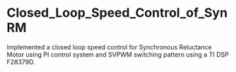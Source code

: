 # Closed_Loop_Speed_Control_of_SynRM
Implemented a closed loop speed control for Synchronous Reluctance Motor using PI control system and SVPWM switching pattern using a TI DSP F28379D.
